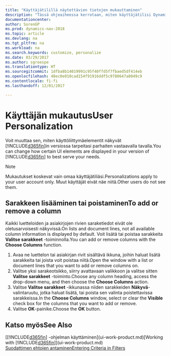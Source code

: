 ```yaml
---
title: "Käyttäjätilillä näytettävien tietojen mukauttaminen"
description: "Tässä ohjeaiheessa kerrotaan, miten käyttäjätilisi Dynamics NAV -ulkoasua voi mukauttaa."
documentationcenter: 
author: SorenGP
ms.prod: dynamics-nav-2018
ms.topic: article
ms.devlang: na
ms.tgt_pltfrm: na
ms.workload: na
ms.search.keywords: customize, personalize
ms.date: 03/29/2017
ms.author: sgroespe
ms.translationtype: HT
ms.sourcegitcommit: 1dfba8b14019991c95f40ffd5f7fbaed5df414eb
ms.openlocfilehash: 48ec0e010cad154f91916ddf5c9780647a8049c9
ms.contentlocale: fi-fi
ms.lasthandoff: 12/01/2017

---
```

# <a name="user-personalization"></a><span data-ttu-id="7cdf7-103">Käyttäjän mukautus</span><span class="sxs-lookup"><span data-stu-id="7cdf7-103">User Personalization</span></span>
<span data-ttu-id="7cdf7-104">Voit muuttaa sen, miten käyttöliittymäelementit näkyvät [!INCLUDE[d365fin](includes/d365fin_md.md)]in versiossa tarpeitasi parhaiten vastaavalla tavalla.</span><span class="sxs-lookup"><span data-stu-id="7cdf7-104">You can change how certain UI elements are displayed in your version of [!INCLUDE[d365fin](includes/d365fin_md.md)] to best serve your needs.</span></span>

> [!NOTE]  
>   <span data-ttu-id="7cdf7-105">Mukautukset koskevat vain omaa käyttäjätiliäsi.</span><span class="sxs-lookup"><span data-stu-id="7cdf7-105">Personalizations apply to your user account only.</span></span> <span data-ttu-id="7cdf7-106">Muut käyttäjät eivät näe niitä.</span><span class="sxs-lookup"><span data-stu-id="7cdf7-106">Other users do not see them.</span></span>

## <a name="to-add-or-remove-a-column"></a><span data-ttu-id="7cdf7-107">Sarakkeen lisääminen tai poistaminen</span><span class="sxs-lookup"><span data-stu-id="7cdf7-107">To add or remove a column</span></span>
<span data-ttu-id="7cdf7-108">Kaikki luetteloiden ja asiakirjojen rivien saraketiedot eivät ole oletusarvoisesti näkyvissä.</span><span class="sxs-lookup"><span data-stu-id="7cdf7-108">On lists and document lines, not all available column information is displayed by default.</span></span> <span data-ttu-id="7cdf7-109">Voit lisätä tai poistaa sarakkeita **Valitse sarakkeet** -toiminnolla.</span><span class="sxs-lookup"><span data-stu-id="7cdf7-109">You can add or remove columns with the **Choose Columns** function.</span></span>

1. <span data-ttu-id="7cdf7-110">Avaa ne luettelon tai asiakirjan rivit sisältävä ikkuna, joihin haluat lisätä sarakkeita tai joista voit poistaa niitä.</span><span class="sxs-lookup"><span data-stu-id="7cdf7-110">Open the window with a list or document lines that you want to add or remove columns on.</span></span>
2. <span data-ttu-id="7cdf7-111">Valitse yksi sarakeotsikko, siirry avattavaan valikkoon ja valitse sitten **Valitse sarakkeet** -toiminto.</span><span class="sxs-lookup"><span data-stu-id="7cdf7-111">Choose any column heading, access the drop-down menu, and then choose the **Choose Columns** action.</span></span>
3. <span data-ttu-id="7cdf7-112">Valitse **Valitse sarakkeet** -ikkunassa niiden sarakkeiden **Näkyvä**-valintaruutu, jotka haluat lisätä, tai poista sen valinta poistettavissa sarakkeissa.</span><span class="sxs-lookup"><span data-stu-id="7cdf7-112">In the **Choose Columns** window, select or clear the **Visible** check box for the columns that you want to add or remove.</span></span>
4. <span data-ttu-id="7cdf7-113">Valitse **OK**-painike.</span><span class="sxs-lookup"><span data-stu-id="7cdf7-113">Choose the **OK** button.</span></span>

## <a name="see-also"></a><span data-ttu-id="7cdf7-114">Katso myös</span><span class="sxs-lookup"><span data-stu-id="7cdf7-114">See Also</span></span>
<span data-ttu-id="7cdf7-115">[[!INCLUDE[d365fin](includes/d365fin_md.md)] -ohjelman käyttäminen](ui-work-product.md)</span><span class="sxs-lookup"><span data-stu-id="7cdf7-115">[Working with [!INCLUDE[d365fin](includes/d365fin_md.md)]](ui-work-product.md)</span></span>  
[<span data-ttu-id="7cdf7-116">Suodattimen ehtojen antaminen</span><span class="sxs-lookup"><span data-stu-id="7cdf7-116">Entering Criteria in Filters</span></span>](ui-enter-criteria-filters.md)

